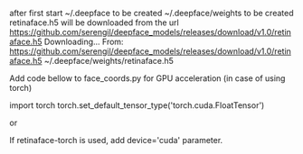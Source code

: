 after first start
~/.deepface to be created
~/.deepface/weights to be created
retinaface.h5 will be downloaded from the url https://github.com/serengil/deepface_models/releases/download/v1.0/retinaface.h5
Downloading...
From: https://github.com/serengil/deepface_models/releases/download/v1.0/retinaface.h5
~/.deepface/weights/retinaface.h5



Add code bellow to face_coords.py for GPU acceleration (in case of using torch)

import torch
torch.set_default_tensor_type('torch.cuda.FloatTensor')

or

If retinaface-torch is used, add device='cuda' parameter.

